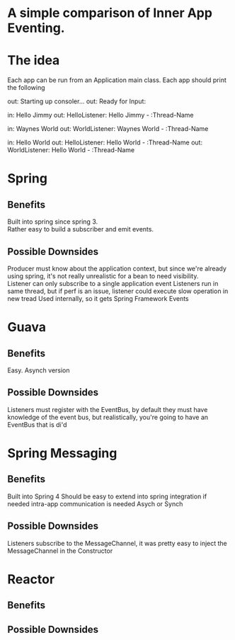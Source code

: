 # A simple comparison of Inner App Eventing.

# The idea
Each app can be run from an Application main class.
Each app should print the following

out: Starting up consoler...
out: Ready for Input:

in:  Hello Jimmy
out: HelloListener: Hello Jimmy - :Thread-Name

in:  Waynes World
out: WorldListener: Waynes World - :Thread-Name

in:  Hello World
out: HelloListener: Hello World - :Thread-Name
out: WorldListener: Hello World - :Thread-Name

# Spring

## Benefits
Built into spring since spring 3.  
Rather easy to build a subscriber and emit events.  


## Possible Downsides
Producer must know about the application context, but since we're already using spring, it's not really unrealistic for a bean to need visibility.  
Listener can only subscribe to a single application event
Listeners run in same thread, but if perf is an issue, listener could execute slow operation in new tread
Used internally, so it gets Spring Framework Events

# Guava

## Benefits
Easy.
Asynch version


## Possible Downsides
Listeners must register with the EventBus, by default they must have knowledge of the event bus, but realistically, you're going to have an EventBus that is di'd

# Spring Messaging

## Benefits
Built into Spring 4
Should be easy to extend into spring integration if needed intra-app communication is needed
Asych or Synch

## Possible Downsides
Listeners subscribe to the MessageChannel, it was pretty easy to inject the MessageChannel in the Constructor

# Reactor
## Benefits
## Possible Downsides
